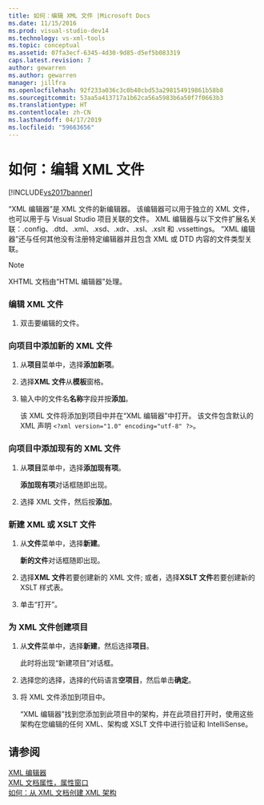 ```yaml
---
title: 如何：编辑 XML 文件 |Microsoft Docs
ms.date: 11/15/2016
ms.prod: visual-studio-dev14
ms.technology: vs-xml-tools
ms.topic: conceptual
ms.assetid: 07fa3ecf-6345-4d30-9d85-d5ef5b083319
caps.latest.revision: 7
author: gewarren
ms.author: gewarren
manager: jillfra
ms.openlocfilehash: 92f233a036c3c0b40cbd53a298154919861b58b8
ms.sourcegitcommit: 53aa5a413717a1b62ca56a5983b6a50f7f0663b3
ms.translationtype: HT
ms.contentlocale: zh-CN
ms.lasthandoff: 04/17/2019
ms.locfileid: "59663656"
---
```

# <a name="how-to-edit-xml-files"></a>如何：编辑 XML 文件
[!INCLUDE[vs2017banner](../includes/vs2017banner.md)]

“XML 编辑器”是 XML 文件的新编辑器。 该编辑器可以用于独立的 XML 文件，也可以用于与 Visual Studio 项目关联的文件。 XML 编辑器与以下文件扩展名关联：.config、.dtd、.xml、.xsd、.xdr、.xsl、.xslt 和 .vssettings。 “XML 编辑器”还与任何其他没有注册特定编辑器并且包含 XML 或 DTD 内容的文件类型关联。  
  
> [!NOTE]
>  XHTML 文档由“HTML 编辑器”处理。  
  
### <a name="to-edit-an-xml-file"></a>编辑 XML 文件  
  
1.  双击要编辑的文件。  
  
### <a name="to-add-a-new-xml-file-to-a-project"></a>向项目中添加新的 XML 文件  
  
1.  从**项目**菜单中，选择**添加新项**。  
  
2.  选择**XML 文件**从**模板**窗格。  
  
3.  输入中的文件名**名称**字段并按**添加**。  
  
     该 XML 文件将添加到项目中并在“XML 编辑器”中打开。 该文件包含默认的 XML 声明 `<?xml version="1.0" encoding="utf-8" ?>`。  
  
### <a name="to-add-an-existing-xml-file-to-a-project"></a>向项目中添加现有的 XML 文件  
  
1.  从**项目**菜单中，选择**添加现有项**。  
  
     **添加现有项**对话框随即出现。  
  
2.  选择 XML 文件，然后按**添加**。  
  
### <a name="to-create-a-new-xml-or-xslt-file"></a>新建 XML 或 XSLT 文件  
  
1.  从**文件**菜单中，选择**新建**。  
  
     **新的文件**对话框随即出现。  
  
2.  选择**XML 文件**若要创建新的 XML 文件; 或者，选择**XSLT 文件**若要创建新的 XSLT 样式表。  
  
3.  单击“打开”。  
  
### <a name="to-create-a-project-for-xml-files"></a>为 XML 文件创建项目  
  
1.  从**文件**菜单中，选择**新建**，然后选择**项目**。  
  
     此时将出现“新建项目”对话框。  
  
2.  选择您的选择，选择的代码语言**空项目**，然后单击**确定**。  
  
3.  将 XML 文件添加到项目中。  
  
     “XML 编辑器”找到您添加到此项目中的架构，并在此项目打开时，使用这些架构在您编辑的任何 XML、架构或 XSLT 文件中进行验证和 IntelliSense。  
  
## <a name="see-also"></a>请参阅  
 [XML 编辑器](../xml-tools/xml-editor.md)   
 [XML 文档属性，属性窗口](../xml-tools/xml-document-properties-properties-window.md)   
 [如何：从 XML 文档创建 XML 架构](../xml-tools/how-to-create-an-xml-schema-from-an-xml-document.md)
